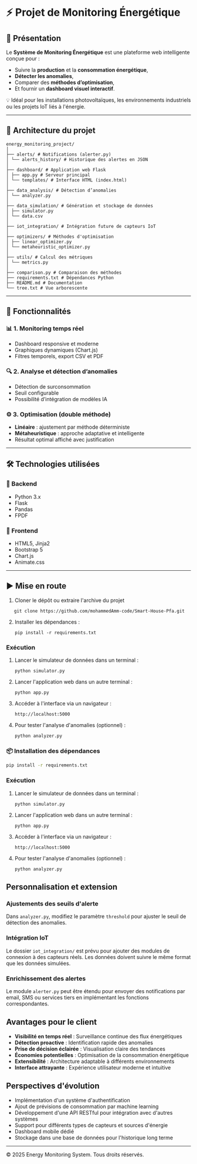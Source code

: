 # ⚡ Projet de Monitoring Énergétique

## 📝 Présentation

Le **Système de Monitoring Énergétique** est une plateforme web intelligente conçue pour :
- Suivre la **production** et la **consommation énergétique**,
- **Détecter les anomalies**,
- Comparer des **méthodes d’optimisation**,
- Et fournir un **dashboard visuel interactif**.

💡 Idéal pour les installations photovoltaïques, les environnements industriels ou les projets IoT liés à l'énergie.

---

## 🧱 Architecture du projet



```
energy_monitoring_project/
│
├── alerts/ # Notifications (alerter.py)
│ └── alerts_history/ # Historique des alertes en JSON
│
├── dashboard/ # Application web Flask
│ ├── app.py # Serveur principal
│ └── templates/ # Interface HTML (index.html)
│
├── data_analysis/ # Détection d’anomalies
│ └── analyzer.py
│
├── data_simulation/ # Génération et stockage de données
│ ├── simulator.py
│ └── data.csv
│
├── iot_integration/ # Intégration future de capteurs IoT
│
├── optimizers/ # Méthodes d'optimisation
│ ├── linear_optimizer.py
│ └── metaheuristic_optimizer.py
│
├── utils/ # Calcul des métriques
│ └── metrics.py
│
├── comparison.py # Comparaison des méthodes
├── requirements.txt # Dépendances Python
├── README.md # Documentation
└── tree.txt # Vue arborescente
```


---

## 🚀 Fonctionnalités

### 📊 1. Monitoring temps réel
- Dashboard responsive et moderne
- Graphiques dynamiques (Chart.js)
- Filtres temporels, export CSV et PDF

### 🔍 2. Analyse et détection d’anomalies
- Détection de surconsommation
- Seuil configurable
- Possibilité d’intégration de modèles IA

### ⚙️ 3. Optimisation (double méthode)
- **Linéaire** : ajustement par méthode déterministe
- **Métaheuristique** : approche adaptative et intelligente
- Résultat optimal affiché avec justification

---

## 🛠️ Technologies utilisées

### 🔧 Backend
- Python 3.x
- Flask
- Pandas
- FPDF

### 🎨 Frontend
- HTML5, Jinja2
- Bootstrap 5
- Chart.js
- Animate.css

---

## ▶️ Mise en route
1. Cloner le dépôt ou extraire l'archive du projet
```
   git clone https://github.com/mohammedAmm-code/Smart-House-Pfa.git
   ```
2. Installer les dépendances :
   ```
   pip install -r requirements.txt
   ```

### Exécution

1. Lancer le simulateur de données dans un terminal :
   ```
   python simulator.py
   ```

2. Lancer l'application web dans un autre terminal :
   ```
   python app.py
   ```

3. Accéder à l'interface via un navigateur :
   ```
   http://localhost:5000
   ```

4. Pour tester l'analyse d'anomalies (optionnel) :
   ```
   python analyzer.py
   ```

### 📦 Installation des dépendances

```bash
pip install -r requirements.txt
```

### Exécution

1. Lancer le simulateur de données dans un terminal :
   ```
   python simulator.py
   ```

2. Lancer l'application web dans un autre terminal :
   ```
   python app.py
   ```

3. Accéder à l'interface via un navigateur :
   ```
   http://localhost:5000
   ```

4. Pour tester l'analyse d'anomalies (optionnel) :
   ```
   python analyzer.py
   ```

## Personnalisation et extension

### Ajustements des seuils d'alerte
Dans `analyzer.py`, modifiez le paramètre `threshold` pour ajuster le seuil de détection des anomalies.

### Intégration IoT
Le dossier `iot_integration/` est prévu pour ajouter des modules de connexion à des capteurs réels. Les données doivent suivre le même format que les données simulées.

### Enrichissement des alertes
Le module `alerter.py` peut être étendu pour envoyer des notifications par email, SMS ou services tiers en implémentant les fonctions correspondantes.

## Avantages pour le client

- **Visibilité en temps réel** : Surveillance continue des flux énergétiques
- **Détection proactive** : Identification rapide des anomalies
- **Prise de décision éclairée** : Visualisation claire des tendances
- **Économies potentielles** : Optimisation de la consommation énergétique
- **Extensibilité** : Architecture adaptable à différents environnements
- **Interface attrayante** : Expérience utilisateur moderne et intuitive

## Perspectives d'évolution

- Implémentation d'un système d'authentification
- Ajout de prévisions de consommation par machine learning
- Développement d'une API RESTful pour intégration avec d'autres systèmes
- Support pour différents types de capteurs et sources d'énergie
- Dashboard mobile dédié
- Stockage dans une base de données pour l'historique long terme

---

© 2025 Energy Monitoring System. Tous droits réservés.